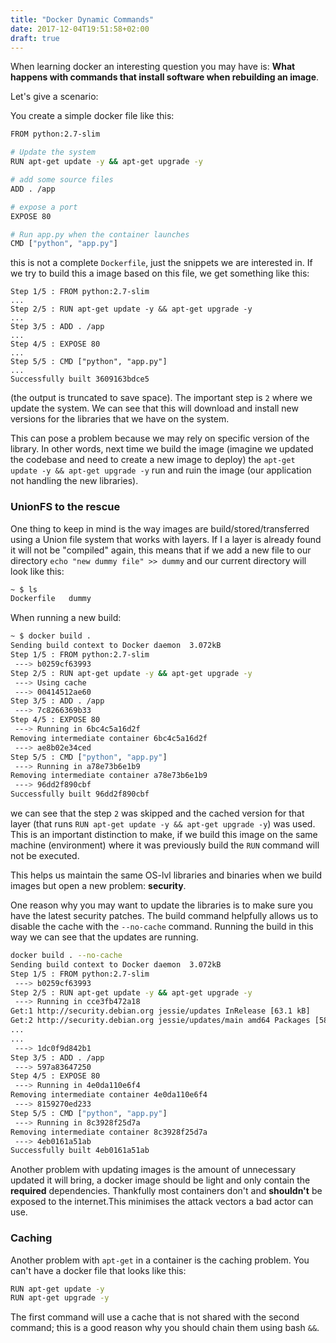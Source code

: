 ```yaml
---
title: "Docker Dynamic Commands"
date: 2017-12-04T19:51:58+02:00
draft: true 
---
```

When learning docker an interesting question you may have is: **What happens with commands that install software when rebuilding an image**.
<!--more-->

Let's give a scenario:

You create a simple docker file like this:
```bash
FROM python:2.7-slim

# Update the system 
RUN apt-get update -y && apt-get upgrade -y

# add some source files
ADD . /app

# expose a port
EXPOSE 80

# Run app.py when the container launches
CMD ["python", "app.py"]
```
this is not a complete `Dockerfile`, just the snippets we are interested in.
If we try to build this a image based on this file, we get something like this:
```
Step 1/5 : FROM python:2.7-slim
...
Step 2/5 : RUN apt-get update -y && apt-get upgrade -y
...
Step 3/5 : ADD . /app
...
Step 4/5 : EXPOSE 80
...
Step 5/5 : CMD ["python", "app.py"]
...
Successfully built 3609163bdce5
```
(the output is truncated to save space).
The important step is `2` where we update the system. We can see that this will download and install new versions for the libraries that we have on the system.

This can pose a problem because we may rely on specific version of the library. In other words, next time we build the image (imagine we updated the codebase and need to create a new image
to deploy) the `apt-get update -y && apt-get upgrade -y` run and ruin the image (our application not handling the new libraries).

### UnionFS to the rescue 
One thing to keep in mind is the way images are build/stored/transferred using a Union file system that works with layers. If I a layer is already found it will not be "compiled" again, this means that if we add a new file to our directory `echo "new dummy file" >> dummy` and our current directory will look like this:
```bash
~ $ ls
Dockerfile   dummy
```
When running a new build:
```bash
~ $ docker build .
Sending build context to Docker daemon  3.072kB
Step 1/5 : FROM python:2.7-slim
 ---> b0259cf63993
Step 2/5 : RUN apt-get update -y && apt-get upgrade -y
 ---> Using cache
 ---> 00414512ae60
Step 3/5 : ADD . /app
 ---> 7c8266369b33
Step 4/5 : EXPOSE 80
 ---> Running in 6bc4c5a16d2f
Removing intermediate container 6bc4c5a16d2f
 ---> ae8b02e34ced
Step 5/5 : CMD ["python", "app.py"]
 ---> Running in a78e73b6e1b9
Removing intermediate container a78e73b6e1b9
 ---> 96dd2f890cbf
Successfully built 96dd2f890cbf
```
we can see that the step `2` was skipped and the cached version for that layer (that runs `RUN apt-get update -y && apt-get upgrade -y`) was used.
This is an important distinction to make, if we build this image on the same machine (environment) where it was previously build the `RUN` command will not be executed.

This helps us maintain the same OS-lvl libraries and binaries when we build images but open a new problem: **security**.

One reason why you may want to update the libraries is to make sure you have the latest security patches.
The build command helpfully allows us to disable the cache with the `--no-cache` command. Running the build in this way we can see that the updates are running.
```bash
docker build . --no-cache
Sending build context to Docker daemon  3.072kB
Step 1/5 : FROM python:2.7-slim
 ---> b0259cf63993
Step 2/5 : RUN apt-get update -y && apt-get upgrade -y
 ---> Running in cce3fb472a18
Get:1 http://security.debian.org jessie/updates InRelease [63.1 kB]
Get:2 http://security.debian.org jessie/updates/main amd64 Packages [588 kB]
...
...
 ---> 1dc0f9d842b1
Step 3/5 : ADD . /app
 ---> 597a83647250
Step 4/5 : EXPOSE 80
 ---> Running in 4e0da110e6f4
Removing intermediate container 4e0da110e6f4
 ---> 8159270ed233
Step 5/5 : CMD ["python", "app.py"]
 ---> Running in 8c3928f25d7a
Removing intermediate container 8c3928f25d7a
 ---> 4eb0161a51ab
Successfully built 4eb0161a51ab
```
Another problem with updating images is the amount of unnecessary updated it will bring, a docker image should be light and only contain the **required** dependencies.
Thankfully most containers don't and **shouldn't** be exposed to the internet.This minimises the attack vectors a bad actor can use.

### Caching
Another problem with `apt-get` in a container is the caching problem. You can't have a docker file that looks like this:
```bash
RUN apt-get update -y
RUN apt-get upgrade -y
```
The first command will use a cache that is not shared with the second command; this is a good reason why you should chain them using bash `&&`.

